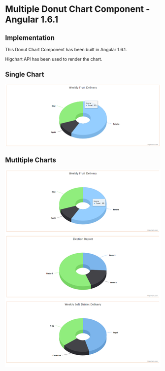 # Multiple Donut Chart Component - Angular 1.6.1

## Implementation

This Donut Chart Component has been built in Angular 1.6.1.

Higchart API has been used to render the chart. 

## Single Chart

![ScreenShot](screenshot-1.PNG)

## Mutltiple Charts

![ScreenShot](screenhsot-2.png)

